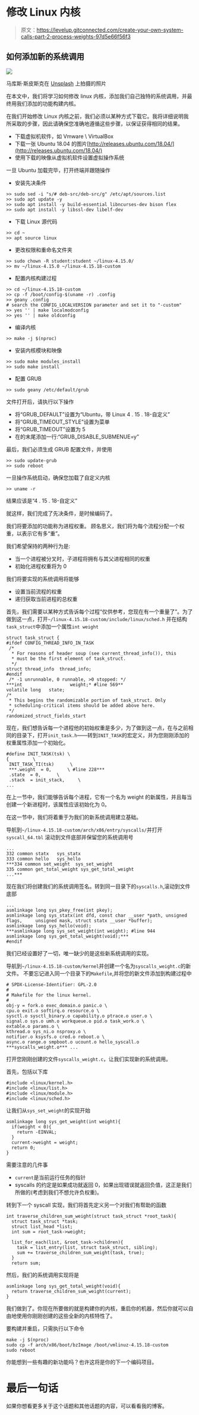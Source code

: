 # 修改 Linux 内核

> 原文：<https://levelup.gitconnected.com/create-your-own-system-calls-part-2-process-weights-97d5e66f56f3>

## 如何添加新的系统调用

![](img/5e818d3a2effe91362bd817f70376c32.png)

马库斯·斯皮斯克在 [Unsplash](https://unsplash.com?utm_source=medium&utm_medium=referral) 上拍摄的照片

在本文中，我们将学习如何修改 linux 内核，添加我们自己独特的系统调用，并最终用我们添加的功能构建内核。

在我们开始修改 Linux 内核之前，我们必须以某种方式下载它。我将详细说明我所采取的步骤，因此请确保您准确地遵循这些步骤，以保证获得相同的结果。

*   下载虚拟机软件，如 Vmware \ VirtualBox
*   下载一张 Ubuntu 18.04 的图片[http://releases.ubuntu.com/18.04/](http://releases.ubuntu.com/18.04/)
*   使用下载的映像从虚拟机软件设置虚拟操作系统

一旦 Ubuntu 加载完毕，打开终端并跟随操作

*   安装先决条件

```
>> sudo sed -i "s/# deb-src/deb-src/g" /etc/apt/sources.list
>> sudo apt update -y
>> sudo apt install -y build-essential libncurses-dev bison flex
>> sudo apt install -y libssl-dev libelf-dev
```

*   下载 Linux 源代码

```
>> cd ~
>> apt source linux
```

*   更改权限和重命名文件夹

```
>> sudo chown -R student:student ~/linux-4.15.0/
>> mv ~/linux-4.15.0 ~/linux-4.15.18-custom
```

*   配置内核构建过程

```
>> cd ~/linux-4.15.18-custom
>> cp -f /boot/config-$(uname -r) .config
>> geany .config
# search the CONFIG_LOCALVERSION parameter and set it to "-custom"
>> yes '' | make localmodconfig
>> yes '' | make oldconfig
```

*   编译内核

```
>> make -j $(nproc)
```

*   安装内核模块和映像

```
>> sudo make modules_install
>> sudo make install
```

*   配置 GRUB

```
>> sudo geany /etc/default/grub
```

文件打开后，请执行以下操作

*   将“GRUB_DEFAULT”设置为“Ubuntu，带 Linux 4 . 15 . 18-自定义”
*   将“GRUB_TIMEOUT_STYLE”设置为菜单
*   将“GRUB_TIMEOUT”设置为 5
*   在的末尾添加一行:“GRUB_DISABLE_SUBMENUE=y”

最后，我们必须生成 GRUB 配置文件，并使用

```
>> sudo update-grub
>> sudo reboot
```

一旦操作系统启动，确保您加载了自定义内核

```
>> uname -r
```

结果应该是“4 . 15 . 18-自定义”

就这样，我们完成了先决条件，是时候编码了。

我们将要添加的功能称为进程权重。
顾名思义，我们将为每个流程分配一个权重，以表示它有多“重”。

我们希望保持的两种行为是:

*   当一个进程被分叉时，子进程将拥有与其父进程相同的权重
*   初始化进程权重将为 0

我们将要实现的系统调用将能够

*   设置当前流程的权重
*   递归获取当前进程的总权重

首先，我们需要以某种方式告诉每个过程“仅供参考，您现在有一个重量了”。为了做到这一点，打开`~/linux-4.15.18-custom/include/linux/sched.h` 并在结构`task_struct`中添加一个属性`int weight`

```
struct task_struct {
#ifdef CONFIG_THREAD_INFO_IN_TASK
 /*
  * For reasons of header soup (see current_thread_info()), this  
  * must be the first element of task_struct.
  */ 
struct thread_info  thread_info;
#endif
 /* -1 unrunnable, 0 runnable, >0 stopped: */ 
***int                  weight;* #line 569**
volatile long   state; 
/*  
 * This begins the randomizable portion of task_struct. Only
 * scheduling-critical items should be added above here.  
 */ 
randomized_struct_fields_start
```

现在，我们想告诉每一个进程他的初始权重是多少，为了做到这一点，在与之前相同的目录下，打开`init_task.h`——转到`INIT_TASK`的宏定义，并为您刚刚添加的权重属性添加一个初始化。

```
#define INIT_TASK(tsk) \
{         \
 INIT_TASK_TI(tsk)      \
 ***.weight  = 0,      \ #line 228***
 .state  = 0,      \
 .stack  = init_stack,     \
...
```

在上一节中，我们能够告诉每个进程，它有一个名为 weight 的新属性，并且每当创建一个新进程时，该属性应该初始化为 0。

在这一节中，我们将着重于为我们的新系统调用建立基础。

导航到`~/linux-4.15.18-custom/arch/x86/entry/syscalls/`并打开`syscall_64.tbl`
滚动到文件底部并保留您的系统调用号

```
...
332 common statx   sys_statx
333 common hello   sys_hello
***334 common set_weight  sys_set_weight
335 common get_total_weight sys_get_total_weight
...***
```

现在我们将创建我们的系统调用签名。转到同一目录下的`syscalls.h`,滚动到文件底部

```
...
asmlinkage long sys_pkey_free(int pkey);
asmlinkage long sys_statx(int dfd, const char __user *path, unsigned  flags,     unsigned mask, struct statx __user *buffer);
asmlinkage long sys_hello(void);
***asmlinkage long sys_set_weight(int weight); #line 944
asmlinkage long sys_get_total_weight(void);***
#endif
```

我们已经设置好了一切，唯一缺少的是这些新系统调用的实现。

导航到`~/linux-4.15.18-custom/kernel`并创建一个名为`syscalls_weight.c`的新文件。
不要忘记进入同一个目录下的`Makefile`,并将您的新文件添加到构建过程中

```
# SPDX-License-Identifier: GPL-2.0
#
# Makefile for the linux kernel.
# 
obj-y = fork.o exec_domain.o panic.o \
cpu.o exit.o softirq.o resource.o \ 
sysctl.o sysctl_binary.o capability.o ptrace.o user.o \ 
signal.o sys.o umh.o workqueue.o pid.o task_work.o \ 
extable.o params.o \ 
kthread.o sys_ni.o nsproxy.o \ 
notifier.o ksysfs.o cred.o reboot.o \ 
async.o range.o smpboot.o ucount.o hello_syscall.o ***syscalls_weight.o*** ...
```

打开您刚刚创建的文件`syscalls_weight.c`，让我们实现新的系统调用。

首先，包括以下库

```
#include <linux/kernel.h>
#include <linux/list.h>
#include <linux/module.h>
#include <linux/sched.h>
```

让我们从`sys_set_weight`的实现开始

```
asmlinkage long sys_get_weight(int weight){
  if(weight < 0){
    return -EINVAL;
  }
  current->weight = weight;
  return 0;
}
```

需要注意的几件事

*   `current`是当前运行任务的指针
*   syscalls 的约定是如果成功就返回 0，如果出现错误就返回负值，这正是我们所做的(考虑到我们不想允许负权重)。

转到下一个 syscall 实现，我们将首先定义另一个对我们有帮助的函数

```
int traverse_children_sum_weight(struct task_struct *root_task){
  struct task_struct *task;
  struct list_head *list;
  int sum = root_task->weight;

  list_for_each(list, &root_task->children){
    task = list_entry(list, struct task_struct, sibling);
    sum += traverse_children_sum_weight(task, true);
  }
  return sum;
```

然后，我们的系统调用实现将是

```
asmlinkage long sys_get_total_weight(void){
  return traverse_children_sum_weight(current);
}
```

我们做到了。你现在所要做的就是构建你的内核，重启你的机器，然后你就可以自由地使用你刚刚创建的这些全新的内核特性了。

要构建并重启，只需执行以下命令

```
make -j $(nproc)
sudo cp -f arch/x86/boot/bzImage /boot/vmlinuz-4.15.18-custom 
sudo reboot
```

你能想到一些有趣的新功能吗？也许这将是你的下一个编码项目。

# 最后一句话

如果你想看更多关于这个话题和其他话题的内容，可以看看我的博客。